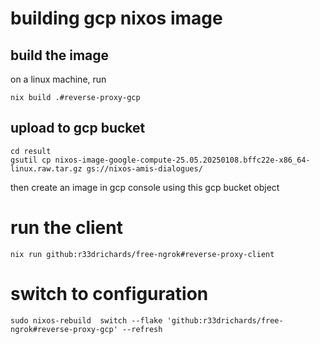 # building gcp nixos image 

## build the image

on a linux machine, run 

```
nix build .#reverse-proxy-gcp
```

## upload to gcp bucket

```
cd result
gsutil cp nixos-image-google-compute-25.05.20250108.bffc22e-x86_64-linux.raw.tar.gz gs://nixos-amis-dialogues/
```

then create an image in gcp console using this gcp bucket object


# run the client 

```
nix run github:r33drichards/free-ngrok#reverse-proxy-client
```


# switch to configuration 

```
sudo nixos-rebuild  switch --flake 'github:r33drichards/free-ngrok#reverse-proxy-gcp' --refresh
```